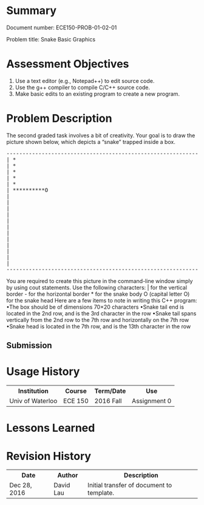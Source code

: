 # Summary
Document number: ECE150-PROB-01-02-01

Problem title: Snake Basic Graphics

# Assessment Objectives
1. Use a text editor (e.g., Notepad++) to edit source code.  
2. Use the g++ compiler to compile C/C++ source code.
3. Make basic edits to an existing program to create a new program.

# Problem Description

The second graded task involves a bit of creativity. Your goal is to draw the picture shown below, which depicts a “snake” trapped inside a box.  

<pre>
----------------------------------------------------------------------
| *                                                                  |
| *                                                                  |
| *                                                                  |
| *                                                                  |
| *                                                                  |
| **********O                                                        |
|                                                                    |
|                                                                    |
|                                                                    |
|                                                                    |
|                                                                    |
|                                                                    |
|                                                                    |
|                                                                    |
|                                                                    |
|                                                                    |
|                                                                    |
|                                                                    |
----------------------------------------------------------------------
</pre>

You are required to create this picture in the command-line window simply by using cout statements. Use the following characters: | for the vertical border - for the horizontal border * for the snake body  O (capital letter O) for the snake head Here are a few items to note in writing this C++ program: •The box should be of dimensions 70×20 characters •Snake tail end is located in the 2nd row, and is the 3rd character in the row •Snake tail spans vertically from the 2nd row to the 7th row and horizontally on the 7th row •Snake head is located in the 7th row, and is the 13th character in the row

## Submission

# Usage History
<table>
  <tr>
    <th> Institution </th>
    <th> Course </th>
    <th> Term/Date </th>
    <th> Use </th>
  </tr>
  <tr>
    <td> Univ of Waterloo </th>
    <td> ECE 150 </th>
    <td> 2016 Fall </th>
    <td> Assignment 0 </th>
  </th>
</table>

# Lessons Learned

# Revision History
<table>
  <tr>
    <th> Date </th>
    <th> Author </th>
    <th> Description </th>
  </tr>
  <tr>
    <td> Dec 28, 2016 </td>
    <td> David Lau </td>
    <td> Initial transfer of document to template. </td>
  </tr>
</table>
